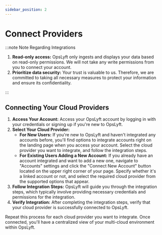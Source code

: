 ```yaml
---
sidebar_position: 2
---
```


# Connect Providers

:::note Note Regarding Integrations

1. **Read-only access:** OpsLyft only ingests and displays your data based on read-only permissions. We will not take any write permissions from you to connect your account.
2. **Prioritize data security:** Your trust is valuable to us. Therefore, we are committed to taking all necessary measures to protect your information and ensure its confidentiality.

:::

## Connecting Your Cloud Providers

<!-- Table will come here -->

1. **Access Your Account:** Access your OpsLyft account by logging in with your credentials or signing up if you're new to OpsLyft.
2. **Select Your Cloud Provider:**
   - **For New Users:** If you're new to OpsLyft and haven't integrated any accounts before, you'll find options to integrate accounts right on the landing page when you access your account. Select the cloud provider you want to integrate, and follow the integration steps.
   - **For Existing Users Adding a New Account:** If you already have an account integrated and want to add a new one, navigate to "Accounts" settings and click the "Connect New Account" button located on the upper right corner of your page. Specify whether it's a linked account or not, and select the required cloud provider from the supported options that appear.
3. **Follow Integration Steps:** OpsLyft will guide you through the integration steps, which typically involve providing necessary credentials and permissions for the integration.
4. **Verify Integration:** After completing the integration steps, verify that your cloud provider is successfully connected to OpsLyft.

Repeat this process for each cloud provider you want to integrate. Once connected, you'll have a centralized view of your multi-cloud environment within OpsLyft.
